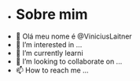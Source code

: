 - # Sobre mim
- 👋 Olá meu nome é @ViniciusLaitner
- 👀 I’m interested in ...
- 🌱 I’m currently learni
- 💞️ I’m looking to collaborate on ...
- 📫 How to reach me ...

<!--
ViniciusLaitner/ViniciusLaitner is a ✨ special ✨ repository because its `README.md` (this file) appears on your GitHub profile.
You can click the Preview link to take a look at your changes.
--->
